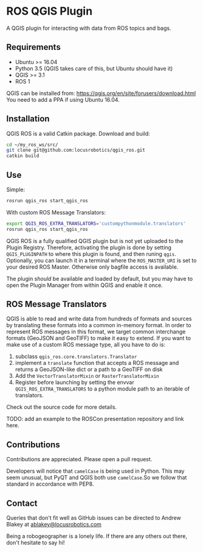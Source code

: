 # ROS QGIS Plugin

A QGIS plugin for interacting with data from ROS topics and bags.

## Requirements

- Ubuntu >= 16.04
- Python 3.5 (QGIS takes care of this, but Ubuntu should have it)
- QGIS >= 3.1
- ROS 1

QGIS can be installed from: https://qgis.org/en/site/forusers/download.html You need to add a PPA if using Ubuntu 16.04.

## Installation
QGIS ROS is a valid Catkin package. Download and build:

```bash
cd ~/my_ros_ws/src/
git clone git@github.com:locusrobotics/qgis_ros.git
catkin build
```

## Use

Simple:
```bash
rosrun qgis_ros start_qgis_ros
```

With custom ROS Message Translators:
```bash
export QGIS_ROS_EXTRA_TRANSLATORS='custompythonmodule.translators'
rosrun qgis_ros start_qgis_ros
```

QGIS ROS is a fully qualified QGIS plugin but is not yet uploaded to the Plugin Registry. Therefore, activating the plugin is done by setting `QGIS_PLUGINPATH` to where this plugin is found, and then runing `qgis`.  Optionally, you can launch it in a terminal where the `ROS_MASTER_URI` is set to your desired ROS Master. Otherwise only bagfile access is available.

The plugin *should* be available and loaded by default, but you may have to open the Plugin Manager from within QGIS and enable it once.

## ROS Message Translators
QGIS is able to read and write data from hundreds of formats and sources by translating these formats into a common in-memory format. In order to represent ROS messages in this format, we target common interchange formats (GeoJSON and GeoTIFF) to make it easy to extend. If you want to make use of a custom ROS message type, all you have to do is:

1. subclass `qgis_ros.core.translators.Translator`
2. implement a `translate` function that accepts a ROS message and returns a GeoJSON-like dict or a path to a GeoTIFF on disk
3. Add the `VectorTranslatorMixin` or `RasterTranslatorMixin`
4. Register before launching by setting the envvar `QGIS_ROS_EXTRA_TRANSLATORS` to a python module path to an iterable of translators.

Check out the source code for more details.

TODO: add an example to the ROSCon presentation repository and link here.

## Contributions

Contributions are appreciated. Please open a pull request.

Developers will notice that `camelCase` is being used in Python. This may seem unusual, but PyQT and QGIS both use `camelCase`.So we follow that standard in accordance with PEP8.

## Contact

Queries that don't fit well as GitHub issues can be directed to Andrew Blakey at ablakey@locusrobotics.com

Being a robogeographer is a lonely life. If there are any others out there, don't hesitate to say hi!
